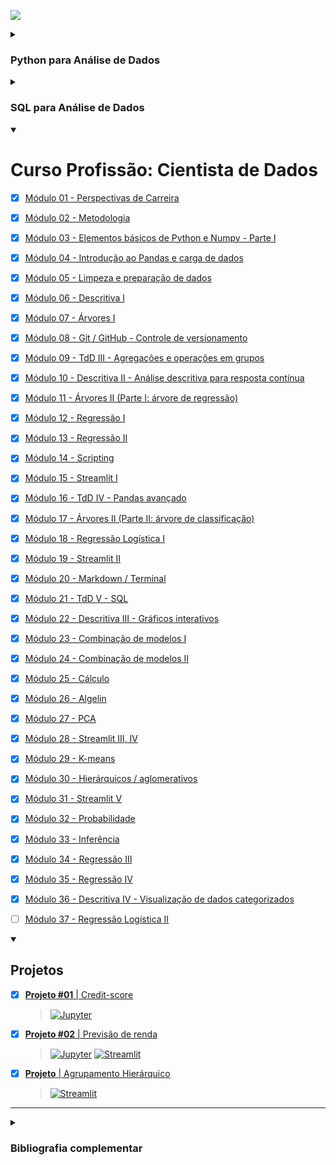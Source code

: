 [![](https://raw.githubusercontent.com/rhatiro/Curso_EBAC-Profissao_Cientista_de_Dados/main/ebac-course-utils/media/logo/newebac_logo_black_half.png)](https://github.com/rhatiro/Curso_EBAC-Profissao_Cientista_de_Dados)

<details><summary><h3>Python para Análise de Dados</h3></summary>

- [x] [Módulo 1 - Python: Variáveis & Tipos de Dados](https://github.com/rhatiro/exercicios-Python-para-Analise-de-Dados-EBAC/tree/main/Mo%CC%81dulo%2001%20-%20Python-%20Varia%CC%81veis%20%26%20Tipos%20de%20Dados)
- [x] [Módulo 2 - Python: Estruturas de Dados](https://github.com/rhatiro/exercicios-Python-para-Analise-de-Dados-EBAC/tree/main/Mo%CC%81dulo%2002%20-%20Python-%20Estruturas%20de%20Dados)
- [x] [Módulo 3 - Python: Fluxo Condicional & Repetição](https://github.com/rhatiro/exercicios-Python-para-Analise-de-Dados-EBAC/tree/main/Mo%CC%81dulo%2003%20-%20Python-%20Fluxo%20Condicional%20%26%20Repetic%CC%A7a%CC%83o)
- [x] [Módulo 4 - Python: Arquivos & Funções](https://github.com/rhatiro/exercicios-Python-para-Analise-de-Dados-EBAC/tree/main/Mo%CC%81dulo%2004%20-%20Python-%20Arquivos%20%26%20Func%CC%A7o%CC%83es)
- [x] [Módulo 5 - Python: Programação Funcional](https://github.com/rhatiro/exercicios-Python-para-Analise-de-Dados-EBAC/tree/main/Mo%CC%81dulo%2005%20-%20Python-%20Programac%CC%A7a%CC%83o%20Funcional)
- [x] [Módulo 6 - Python: Programação Orientada a Objetos](https://github.com/rhatiro/exercicios-Python-para-Analise-de-Dados-EBAC/tree/main/Mo%CC%81dulo%2006%20-%20Python-%20Programac%CC%A7a%CC%83o%20Orientada%20a%20Objetos)
- [x] [Módulo 7 - Python: Módulos & Pacotes](https://github.com/rhatiro/exercicios-Python-para-Analise-de-Dados-EBAC/tree/main/Mo%CC%81dulo%2007%20-%20Python-%20Mo%CC%81dulos%20%26%20Pacotes)
- [x] [Módulo 8 - Python: Tratamento de Erros](https://github.com/rhatiro/exercicios-Python-para-Analise-de-Dados-EBAC/tree/main/Mo%CC%81dulo%2008%20-%20Python-%20Tratamento%20de%20Erros)
- [x] [Módulo 9 - Python: Scripting](https://github.com/rhatiro/exercicios-Python-para-Analise-de-Dados-EBAC/tree/main/Mo%CC%81dulo%2009%20-%20Python-%20Scripting)
- [x] [Módulo 10 - Python: Projeto Final](https://github.com/rhatiro/exercicios-Python-para-Analise-de-Dados-EBAC/tree/main/Mo%CC%81dulo%2010%20-%20Python-%20Projeto%20Final)
  > [![Jupyter](https://img.shields.io/badge/Jupyter-F37626.svg?&logo=Jupyter&logoColor=white)](https://github.com/rhatiro/exercicios-Python-para-Analise-de-Dados-EBAC/blob/main/Mo%CC%81dulo%2010%20-%20Python-%20Projeto%20Final/Mo%CC%81dulo_10_Python-Projeto_Final-Roberto_Hatiro.ipynb)
[![Open in Kaggle](https://kaggle.com/static/images/open-in-kaggle.svg)](https://www.kaggle.com/code/robertohatiro/ebac-modulo-10-python-projeto-final?scriptVersionId=117422343)

</details>

<details><summary><h3>SQL para Análise de Dados</h3></summary>

- [x] [Módulo 1 - Base de dados & Linguagem SQL](https://github.com/earapanos/DataScienceExcercises/tree/main/SQLParaAnaliseDeDados/M%C3%B3dulo%2002%20-%20Base%20de%20dados%20e%20linguagem%20SQL)
- [x] [Módulo 2 - Trabalhando com Tabelas](https://github.com/earapanos/DataScienceExcercises/tree/main/SQLParaAnaliseDeDados/M%C3%B3dulo%2003%20-%20Tabelas%20em%20SQL)
- [x] [Módulo 3 - Seleção e Ordenação](https://github.com/earapanos/DataScienceExcercises/tree/main/SQLParaAnaliseDeDados/M%C3%B3dulo%2004%20-%20Sele%C3%A7%C3%A3o%20e%20ordena%C3%A7%C3%A3o)
- [x] [Módulo 4 - Filtragem e Seleção Condicional](https://github.com/earapanos/DataScienceExcercises/tree/main/SQLParaAnaliseDeDados/M%C3%B3dulo%2005%20-%20Filtragem%20e%20sele%C3%A7%C3%A3o%20condicional)
- [x] [Módulo 5 - Agregações](https://github.com/earapanos/DataScienceExcercises/tree/main/SQLParaAnaliseDeDados/M%C3%B3dulo%2006%20-%20Agrega%C3%A7%C3%B5es)
- [x] [Módulo 6 - Trabalhando com Múltiplas Tabelas](https://github.com/earapanos/DataScienceExcercises/tree/main/SQLParaAnaliseDeDados/M%C3%B3dulo%2007%20-%20M%C3%BAltiplas%20tabelas)
- [x] [Módulo 7 - SQL Avançado](https://github.com/earapanos/DataScienceExcercises/tree/main/SQLParaAnaliseDeDados/M%C3%B3dulo%2008%20-%20T%C3%A9cnicas%20avan%C3%A7adas)
- [x] [Módulo 8 - Projeto Final](https://github.com/earapanos/DataScienceExcercises/tree/main/SQLParaAnaliseDeDados/M%C3%B3dulo%2009%20-%20Projeto%20final)
[![Open in Kaggle](https://kaggle.com/static/images/open-in-kaggle.svg)](https://www.kaggle.com/datasets/rapanos/florianpolis-downtown-real-state-analysis-fdrsa)

</details>

<details open>
  <summary>
    <h1>Curso Profissão: Cientista de Dados</h1>
  </summary>

- [x] [Módulo 01 - Perspectivas de Carreira](https://github.com/earapanos/DataScienceExcercises/tree/main/M%C3%B3dulo%2001%20-%20Perspectivas%20de%20Carreira)

- [x] [Módulo 02 - Metodologia](https://github.com/earapanos/DataScienceExcercises/tree/main/M%C3%B3dulo%2002%20-%20Metodologia)

- [x] [Módulo 03 - Elementos básicos de Python e Numpy - Parte I](https://github.com/earapanos/DataScienceExcercises/tree/main/M%C3%B3dulo%2003%20-%20Elementos%20b%C3%A1sicos%20de%20Python%20e%20Numpy)

- [x] [Módulo 04 - Introdução ao Pandas e carga de dados](https://github.com/earapanos/DataScienceExcercises/tree/main/M%C3%B3dulo%2004%20-%20Introdu%C3%A7%C3%A3o%20ao%20Pandas%20e%20carga%20de%20dados)

- [x] [Módulo 05 - Limpeza e preparação de dados](https://github.com/earapanos/DataScienceExcercises/tree/main/M%C3%B3dulo%2005%20-%20Limpeza%20e%20prepara%C3%A7%C3%A3o%20de%20dados)

- [x] [Módulo 06 - Descritiva I](https://github.com/earapanos/DataScienceExcercises/tree/main/M%C3%B3dulo%2006%20-%20Descritiva%20I)

- [x] [Módulo 07 - Árvores I](https://github.com/earapanos/DataScienceExcercises/tree/main/M%C3%B3dulo%2007%20-%20%C3%81rvores%20I)

- [x] [Módulo 08 - Git / GitHub - Controle de versionamento](https://github.com/earapanos/DataScienceExcercises/tree/main/M%C3%B3dulo%2008%20-%20Git%20e%20GitHub%20-%20Controle%20de%20versionamento)

- [x] [Módulo 09 - TdD III - Agregações e operações em grupos](https://github.com/earapanos/DataScienceExcercises/tree/main/M%C3%B3dulo%2009%20-%20TdD%20III%20-%20Agrega%C3%A7%C3%B5es%20e%20opera%C3%A7%C3%B5es%20em%20grupos)

- [x] [Módulo 10 - Descritiva II - Análise descritiva para resposta contínua](https://github.com/earapanos/DataScienceExcercises/tree/main/M%C3%B3dulo%2010%20-%20Descritiva%20II%20-%20An%C3%A1lise%20descritiva%20para%20resposta%20cont%C3%ADnua)

- [x] [Módulo 11 - Árvores II (Parte I: árvore de regressão)](https://github.com/earapanos/DataScienceExcercises/tree/main/M%C3%B3dulo%2011%20-%20%C3%81rvores%20II%20Parte%20I%20(%C3%A1rvore%20de%20regress%C3%A3o))

- [x] [Módulo 12 - Regressão I](https://github.com/earapanos/DataScienceExcercises/tree/main/M%C3%B3dulo%2012%20-%20Regress%C3%A3o%20I)

- [x] [Módulo 13 - Regressão II](https://github.com/earapanos/DataScienceExcercises/tree/main/M%C3%B3dulo%2013%20-%20Regress%C3%A3o%20II)

- [x] [Módulo 14 - Scripting](https://github.com/rhatiro/Curso_EBAC-Profissao_Cientista_de_Dados/tree/main/Mo%CC%81dulo%2014%20-%20Scripting)

- [x] [Módulo 15 - Streamlit I](https://github.com/rhatiro/Curso_EBAC-Profissao_Cientista_de_Dados/tree/main/Mo%CC%81dulo_15_-_Streamlit_I)

- [x] [Módulo 16 - TdD IV - Pandas avançado](https://github.com/rhatiro/Curso_EBAC-Profissao_Cientista_de_Dados/tree/main/Mo%CC%81dulo%2016%20-%20TdD%20IV%20-%20Pandas%20avanc%CC%A7ado)

- [x] [Módulo 17 - Árvores II (Parte II: árvore de classificação)](https://github.com/rhatiro/Curso_EBAC-Profissao_Cientista_de_Dados/tree/main/Mo%CC%81dulo%2017%20-%20A%CC%81rvores%20II%20(Parte%20II-%20a%CC%81rvore%20de%20classificac%CC%A7a%CC%83o))

- [x] [Módulo 18 - Regressão Logística I](https://github.com/rhatiro/Curso_EBAC-Profissao_Cientista_de_Dados/tree/main/Mo%CC%81dulo%2018%20-%20Regressa%CC%83o%20Logi%CC%81stica%20I)

- [x] [Módulo 19 - Streamlit II](https://github.com/rhatiro/Curso_EBAC-Profissao_Cientista_de_Dados/tree/main/Mo%CC%81dulo_19_-_Streamlit_II)

- [x] [Módulo 20 - Markdown / Terminal](https://github.com/rhatiro/Curso_EBAC-Profissao_Cientista_de_Dados/tree/main/Mo%CC%81dulo%2020%20-%20Markdown%20%3A%20Terminal)
  
- [x] [Módulo 21 - TdD V - SQL](https://github.com/rhatiro/Curso_EBAC-Profissao_Cientista_de_Dados/tree/main/Mo%CC%81dulo%2021%20-%20TdD%20V%20-%20SQL)

- [x] [Módulo 22 - Descritiva III - Gráficos interativos](https://github.com/rhatiro/Curso_EBAC-Profissao_Cientista_de_Dados/tree/main/Mo%CC%81dulo%2022%20-%20Descritiva%20III%20-%20Gra%CC%81ficos%20interativos)
  
- [x] [Módulo 23 - Combinação de modelos I](https://github.com/rhatiro/Curso_EBAC-Profissao_Cientista_de_Dados/tree/main/Mo%CC%81dulo%2023%20-%20Combinac%CC%A7a%CC%83o%20de%20modelos%20I)
  
- [x] [Módulo 24 - Combinação de modelos II](https://github.com/rhatiro/Curso_EBAC-Profissao_Cientista_de_Dados/tree/main/Mo%CC%81dulo%2024%20-%20Combinac%CC%A7a%CC%83o%20de%20modelos%20II)

- [x] [Módulo 25 - Cálculo](https://github.com/rhatiro/Curso_EBAC-Profissao_Cientista_de_Dados/tree/main/Mo%CC%81dulo%2025%20-%20Ca%CC%81lculo)

- [x] [Módulo 26 - Algelin](https://github.com/rhatiro/Curso_EBAC-Profissao_Cientista_de_Dados/tree/main/Mo%CC%81dulo%2026%20-%20Algelin)

- [x] [Módulo 27 - PCA](https://github.com/rhatiro/Curso_EBAC-Profissao_Cientista_de_Dados/tree/main/Mo%CC%81dulo%2027%20-%20PCA)

- [x] [Módulo 28 - Streamlit III, IV](https://github.com/rhatiro/Curso_EBAC-Profissao_Cientista_de_Dados/tree/main/Modulo%2028%20-%20Streamlit%20III_IV)

- [x] [Módulo 29 - K-means](https://github.com/rhatiro/Curso_EBAC-Profissao_Cientista_de_Dados/tree/main/Mo%CC%81dulo%2029%20-%20K-means)

- [x] [Módulo 30 - Hierárquicos / aglomerativos](https://github.com/rhatiro/Curso_EBAC-Profissao_Cientista_de_Dados/tree/main/Mo%CC%81dulo%2030%20-%20Hiera%CC%81rquicos%20%3A%20aglomerativos)

- [x] [Módulo 31 - Streamlit V](https://github.com/rhatiro/Curso_EBAC-Profissao_Cientista_de_Dados/tree/main/Modulo_31_-_Streamlit_V)

- [x] [Módulo 32 - Probabilidade](https://github.com/rhatiro/Curso_EBAC-Profissao_Cientista_de_Dados/tree/main/Mo%CC%81dulo%2032%20-%20Probabilidade)

- [x] [Módulo 33 - Inferência](https://github.com/rhatiro/Curso_EBAC-Profissao_Cientista_de_Dados/tree/main/Mo%CC%81dulo%2033%20-%20Infere%CC%82ncia)

- [x] [Módulo 34 - Regressão III](https://github.com/rhatiro/Curso_EBAC-Profissao_Cientista_de_Dados/tree/main/Mo%CC%81dulo%2034%20-%20Regressa%CC%83o%20III)

- [x] [Módulo 35 - Regressão IV](https://github.com/rhatiro/Curso_EBAC-Profissao_Cientista_de_Dados/tree/main/Mo%CC%81dulo%2035%20-%20Regressa%CC%83o%20IV)

- [x] [Módulo 36 - Descritiva IV - Visualização de dados categorizados](https://github.com/rhatiro/Curso_EBAC-Profissao_Cientista_de_Dados/tree/main/Mo%CC%81dulo%2036%20-%20Descritiva%20IV%20-%20Visualizac%CC%A7a%CC%83o%20de%20dados%20categorizados)

- [ ] [Módulo 37 - Regressão Logística II](https://github.com/rhatiro/Curso_EBAC-Profissao_Cientista_de_Dados/tree/main/Mo%CC%81dulo%2037%20-%20Regressa%CC%83o%20Logi%CC%81stica%20II)

<details open>
  <summary>
    <h2>Projetos</h2>
  </summary>

- [x] [**Projeto #01** | Credit-score](https://github.com/rhatiro/Credit-score)
  > [![Jupyter](https://img.shields.io/badge/Jupyter-F37626.svg?&logo=Jupyter&logoColor=white)](https://github.com/rhatiro/Credit-score/blob/main/Projeto%2001%20-%20Classificacao%20de%20credito%20-%20Roberto%20Hatiro.ipynb)

- [x] [**Projeto #02** | Previsão de renda](https://github.com/rhatiro/previsao-renda)
  > [![Jupyter](https://img.shields.io/badge/Jupyter-F37626.svg?&logo=Jupyter&logoColor=white)](https://github.com/rhatiro/previsao-renda/blob/main/ebac-projeto02-previsao_renda-roberto_hatiro.ipynb)
[![Streamlit](https://img.shields.io/badge/Streamlit-FF4B4B?logo=Streamlit&logoColor=white)](https://rhatiro-ebac-projeto02-previsao-renda.streamlit.app/)

- [x] [**Projeto** | Agrupamento Hierárquico](https://github.com/rhatiro/Curso_EBAC-Profissao_Cientista_de_Dados/tree/main/Modulo_31_-_Streamlit_V/Exercicio_2)
  > [![Streamlit](https://img.shields.io/badge/Streamlit-FF4B4B?logo=Streamlit&logoColor=white)](https://rhatiro--ebac--projeto-de-agrupamento-hierarquico.streamlit.app/)

</details>

---

<details>
  <summary>
    <h3>Bibliografia complementar</h3>
  </summary>

- #### [Módulo 17:](https://github.com/rhatiro/Curso_EBAC-Profissao_Cientista_de_Dados/tree/main/Mo%CC%81dulo%2017%20-%20A%CC%81rvores%20II%20(Parte%20II-%20a%CC%81rvore%20de%20classificac%CC%A7a%CC%83o))

  - [Documentação do scikitlearn](https://scikit-learn.org/stable/modules/cross_validation.html)
  - ["The Elements of Statistical Learning" J. H. Friedman, R. Tibshirani e . Hastle](https://hastie.su.domains/Papers/ESLII.pdf)
  - ["An Introduction to Statistical Learning" Gareth M. James, Daniela Witten, Trevor Hastie, R J Tibshirani](https://www.statlearning.com/)
  
- #### [Módulo 22:](https://github.com/rhatiro/Curso_EBAC-Profissao_Cientista_de_Dados/tree/main/Mo%CC%81dulo%2022%20-%20Descritiva%20III%20-%20Gra%CC%81ficos%20interativos)
  
  - ["Python para análise de dados" Wes McKinney, ed. Oreilly, 2019 - Capítulo 6](https://novatec.com.br/livros/python-para-analise-de-dados-3ed/)
  - ["Storytelling com Dados" Cole Nussbaumer Knaflic, Alta books, 2019](https://altabooks.com.br/produto/storytelling-com-dados/)
  
- #### [Módulo 23:](https://github.com/rhatiro/Curso_EBAC-Profissao_Cientista_de_Dados/tree/main/Mo%CC%81dulo%2023%20-%20Combinac%CC%A7a%CC%83o%20de%20modelos%20I)
  
  - [Random forests - classification description](https://www.stat.berkeley.edu/~breiman/RandomForests/cc_home.htm)
  - [sklearn.ensemble.RandomForestClassifier — scikit-learn 1.2.2 documentation](https://scikit-learn.org/stable/modules/generated/sklearn.ensemble.RandomForestClassifier.html)
  
- #### [Módulo 24:](https://github.com/rhatiro/Curso_EBAC-Profissao_Cientista_de_Dados/tree/main/Mo%CC%81dulo%2024%20-%20Combinac%CC%A7a%CC%83o%20de%20modelos%20II)

  <details open><summary>Timeline</summary>
  
  - 1984:
    > - [CART](https://www.google.com/search?q=Classification+And+Regression+Trees+By+Leo+Breiman,+Jerome+H.+Friedman,+Richard+A.+Olshen,+Charles+J.+Stone&sxsrf=APq-WBsB-F7EMQLKLS-MDIV1-aQJOT_NXQ:1644165838636&ei=zvr_Yf6CJuKSxc8PlOiR-Ac&ved=0ahUKEwj-oY2Gw-v1AhViS)
  - Bagging
    >  - 1996:
      >> - [Bagging](https://link.springer.com/content/pdf/10.1007/BF00058655.pdf)
    > - 2001:
      >> - [Random Forest](https://www.stat.berkeley.edu/~breiman/randomforest2001.pdf)
  - Boosting
    > - 1990 - 1995:
      >> - [Boosting 1](https://link.springer.com/article/10.1007/BF00116037)
      >> - [Boosting 2](https://www.sciencedirect.com/science/article/pii/S0890540185711364)
      >> - [Boosting 3](https://www.researchgate.net/publication/2798688_Data_Filtering_and_Distribution_Modeling_Algorithms_for_Machine_Learning)
    > - 1997:
      >> - [Adaboost](https://www.sciencedirect.com/science/article/pii/S002200009791504X)
       >>> - [Additive logistic regression: a statistical view of boosting (With discussion and a rejoinder by the authors)](https://projecteuclid.org/journals/annals-of-statistics/volume-28/issue-2/Additive-logistic-regression--a-statistical-view-of-boosting-With/10.1214/aos/1016218223.full)
    > - 1999:
      >> - [GBM](https://jerryfriedman.su.domains/ftp/trebst.pdf)
      >> - [Stochastic GBM](https://jerryfriedman.su.domains/ftp/stobst.pdf)
    > - 2014 - 2016:
      >> - [**XGBoost**](https://arxiv.org/pdf/1603.02754.pdf)
    > - 2017:
      >> - [LightGBM](https://papers.nips.cc/paper/2017/hash/6449f44a102fde848669bdd9eb6b76fa-Abstract.html)
      >> - [CatBoost](https://arxiv.org/abs/1706.09516)

  </details>
  
  - [A Decision-Theoretic Generalization of On-Line Learning and an Application to Boosting - ScienceDirect](https://www.sciencedirect.com/science/article/pii/S002200009791504X)
  - [1.11. Ensemble methods — scikit-learn 1.2.2 documentation](https://scikit-learn.org/stable/modules/ensemble.html)
  - [sklearn.ensemble.GradientBoostingClassifier — scikit-learn 1.2.2 documentation](https://scikit-learn.org/stable/modules/generated/sklearn.ensemble.GradientBoostingClassifier.html)
  - [XGBoost Documentation — xgboost 1.7.5 documentation](https://xgboost.readthedocs.io/en/stable/)

- #### [Módulo 25:](https://github.com/rhatiro/Curso_EBAC-Profissao_Cientista_de_Dados/tree/main/Mo%CC%81dulo%2025%20-%20Ca%CC%81lculo)

  <details open><summary>Referências</summary>
    
  - [Construindo gráficos 3d com matplotlib](https://www.youtube.com/watch?v=gqoLLGgbeAE)
  - [Construindo animações com o matplotlib](https://www.youtube.com/watch?v=7RgoHTMbp4A)
  - [3blue1brown - "a essência do cálculo"](https://www.youtube.com/watch?v=WUvTyaaNkzM)
  - [Artigo sobre derivada da Wikipedia](https://en.wikipedia.org/wiki/Derivative)
  - [Artigo sobre integral da Wikipedia](https://en.wikipedia.org/wiki/Integral)
  - Livros sobre cálculo:
    - [Melhores Livros de Cálculo para Universitários](https://book360.com.br/melhores-livros-de-calculo-para-universitarios/)
    - ["Um Curso de Cálculo - Vol. 1: Volume 1" por  Hamilton Luiz GUIDORIZZI](https://www.amazon.com.br/Curso-C%C3%A1lculo-Hamilton-Luiz-Guidorizzi/dp/8521635435)
  
  </details>

- #### [Módulo 26:](https://github.com/rhatiro/Curso_EBAC-Profissao_Cientista_de_Dados/tree/main/Mo%CC%81dulo%2026%20-%20Algelin)

  - [Playlist sobre álgebra linear do 3blue1brown](https://www.youtube.com/playlist?list=PLZHQObOWTQDPD3MizzM2xVFitgF8hE_ab)
  - [Livros sobre álgebra linear](https://math.stackexchange.com/questions/2377980/book-recommendations-for-linear-algebra)

- #### [Módulo 32:](https://github.com/rhatiro/Curso_EBAC-Profissao_Cientista_de_Dados/tree/main/Mo%CC%81dulo%2032%20-%20Probabilidade)

  - [Documentação do scipy.stats.t](https://docs.scipy.org/doc/scipy/reference/generated/scipy.stats.t.html)
  - [Documentação do scipy.stats](https://docs.scipy.org/doc/scipy/reference/stats.html)
  - Indicações de leitura:
    - ["O andar do bêbado: Como o acaso determina nossas vidas" de Leonard Milodinow](https://books.google.com.br/books/about/O_andar_do_b%C3%AAbado.html?id=WydVzQEACAAJ&redir_esc=y)
    - ["Estatística Básica" de P. A. Morettin e W. O. Bussab.](https://www.google.com.br/books/edition/ESTAT%C3%8DSTICA_B%C3%81SICA/vDhnDwAAQBAJ?hl=pt-BR&gbpv=0)

- #### [Módulo 33:](https://github.com/rhatiro/Curso_EBAC-Profissao_Cientista_de_Dados/tree/main/Mo%CC%81dulo%2033%20-%20Infere%CC%82ncia)

  - [Teste de Hipóteses](https://www.inf.ufsc.br/~andre.zibetti/probabilidade/teste-de-hipoteses.html)
  - [Teste de Hipótese: uma ferramenta poderosa para tomadas de decisão baseadas em evidências | by Edson Junior | Data Hackers | Medium](https://medium.com/data-hackers/teste-de-hip%C3%B3tese-uma-ferramenta-poderosa-para-tomadas-de-decis%C3%A3o-baseadas-em-evid%C3%AAncias-6e260d3067ba)

- #### [Módulo 34:](https://github.com/rhatiro/Curso_EBAC-Profissao_Cientista_de_Dados/tree/main/Mo%CC%81dulo%2034%20-%20Regressa%CC%83o%20III)
  - ["Applied Linear Statistical Models" de Michael H Kutner, Christopher J. Nachtsheim, John Neter e William Li. Ed. McGraw-Hill Irwin, 2005.](https://users.stat.ufl.edu/~winner/sta4211/ALSM_5Ed_Kutner.pdf)
  - Regressão segmentada
    - [Um artigo com uso de regressão segmentada](https://www.scielo.br/j/sa/a/J3mDJfyhJG9VMbfYWGGXwmt/?lang=pt&format=pdf)
    - [Esta referência explica regressão segmentada em R.](http://www.leg.ufpr.br/~paulojus/CE092-2015/segmentada.html)
  - Lowess
    - [Wikipedia](https://en.wikipedia.org/wiki/Local_regression)
    - [Towards Data Science](https://towardsdatascience.com/lowess-regression-in-python-how-to-discover-clear-patterns-in-your-data-f26e523d7a35)
    - [Help do statsmodels](https://www.statsmodels.org/devel/generated/statsmodels.nonparametric.smoothers_lowess.lowess.html)
    - [Cleveland, W.S. (1979) “Robust Locally Weighted Regression and Smoothing Scatterplots”. Journal of the American Statistical Association 74 (368): 829-836.](https://www.semanticscholar.org/paper/Robust-Locally-Weighted-Regression-and-Smoothing-Cleveland/30e7e25061b7ccd9a625548dd6836afcff85043b)
   
- #### [Módulo 35:](https://github.com/rhatiro/Curso_EBAC-Profissao_Cientista_de_Dados/tree/main/Mo%CC%81dulo%2035%20-%20Regressa%CC%83o%20IV)
  - ["Applied Linear Statistical Models" de Michael H Kutner, Christopher J. Nachtsheim, John Neter e William Li. Ed. McGraw-Hill Irwin, 2005.](https://users.stat.ufl.edu/~winner/sta4211/ALSM_5Ed_Kutner.pdf)
  - [Supervisory Guidance on Model Risk Management](https://www.occ.gov/news-issuances/bulletins/2011/bulletin-2011-12a.pdf)
  - Associação entre variáveis qualitativas:
    - Teste qui-quadrado [Wikipedia](https://pt.wikipedia.org/wiki/Teste_qui-quadrado_de_Pearson)
    - V de Cramer [Wikipedia](https://en.wikipedia.org/wiki/Cram%C3%A9r%27s_V)
    - V de Cramer [Journal of the Korean Statistical Society](https://www.sciencedirect.com/science/article/abs/pii/S1226319212001032)
    - V de Cramer no [Stack Overflow](https://stackoverflow.com/questions/20892799/using-pandas-calculate-cram%C3%A9rs-coefficient-matrix)

- #### [Módulo 36:](https://github.com/rhatiro/Curso_EBAC-Profissao_Cientista_de_Dados/tree/main/Mo%CC%81dulo%2036%20-%20Descritiva%20IV%20-%20Visualizac%CC%A7a%CC%83o%20de%20dados%20categorizados)
  - [**Intelligent Credit Scoring**: Building and Implementing Better Credit Risk Scorecards, 2nd Edition, por Naeem Siddiqi, editora Wiley](https://www.wiley.com/en-us/Intelligent+Credit+Scoring%3A+Building+and+Implementing+Better+Credit+Risk+Scorecards%2C+2nd+Edition-p-9781119279150)

</details>

</details>
